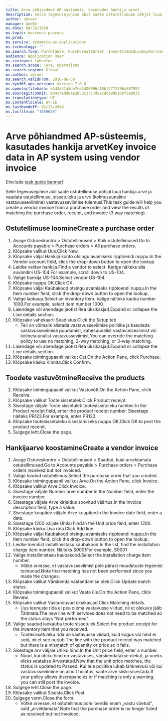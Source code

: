 ```yaml
---
title: Arve põhiandmed AP-süsteemis, kasutades hankija arvet
description: Selle tegevusejuhise abil saate ostutellimuse põhjal luua hankija arve ja vaadata ostutellimuse, sissetuleku ja arve (kolmesuunaline vastavusseviimine) vastavusseviimise tulemusi.
author: abruer
manager: AnnBe
ms.date: 08/29/2018
ms.topic: business-process
ms.prod: ''
ms.service: dynamics-ax-applications
ms.technology: ''
ms.search.form: PurchTable, PurchCreateOrder, InventItemIdLookupPurchase, PurchEditLines, VendEditInvoice, InventItemIdLookupSimple, VendInvoiceMatchingDetails
audience: Application User
ms.reviewer: twheeloc
ms.search.scope: Core, Operations
ms.search.region: Global
ms.author: abruer
ms.search.validFrom: 2016-06-30
ms.dyn365.ops.version: Version 7.0.0
ms.openlocfilehash: e1d2e31a5de7cefd20996c18bf4771296a587997
ms.sourcegitcommit: 9d4c7edd0ae2053c37c7d81cdd180b16bf3a9d3b
ms.translationtype: HT
ms.contentlocale: et-EE
ms.lasthandoff: 05/15/2019
ms.locfileid: "1569628"
---
```

# <a name="key-invoice-data-in-ap-system-using-vendor-invoice"></a><span data-ttu-id="2ea78-103">Arve põhiandmed AP-süsteemis, kasutades hankija arvet</span><span class="sxs-lookup"><span data-stu-id="2ea78-103">Key invoice data in AP system using vendor invoice</span></span>

[!include [task guide banner](../../includes/task-guide-banner.md)]

<span data-ttu-id="2ea78-104">Selle tegevusejuhise abil saate ostutellimuse põhjal luua hankija arve ja vaadata ostutellimuse, sissetuleku ja arve (kolmesuunaline vastavusseviimine) vastavusseviimise tulemusi.</span><span class="sxs-lookup"><span data-stu-id="2ea78-104">This task guide will help you create a vendor invoice from a purchase order and view the results of matching the purchase order, receipt, and invoice (3 way matching).</span></span>


## <a name="create-a-purchase-order"></a><span data-ttu-id="2ea78-105">Ostutellimuse loomine</span><span class="sxs-lookup"><span data-stu-id="2ea78-105">Create a purchase order</span></span>
1. <span data-ttu-id="2ea78-106">Avage Ostureskontro > Ostutellimused > Kõik ostutellimused.</span><span class="sxs-lookup"><span data-stu-id="2ea78-106">Go to Accounts payable > Purchase orders > All purchase orders.</span></span>
2. <span data-ttu-id="2ea78-107">Klõpsake valikut Uus.</span><span class="sxs-lookup"><span data-stu-id="2ea78-107">Click New.</span></span>
3. <span data-ttu-id="2ea78-108">Klõpsake väljal Hankija konto otsingu avamiseks ripploendi nuppu.</span><span class="sxs-lookup"><span data-stu-id="2ea78-108">In the Vendor account field, click the drop-down button to open the lookup.</span></span>
4. <span data-ttu-id="2ea78-109">Leidke valitav hankija.</span><span class="sxs-lookup"><span data-stu-id="2ea78-109">Find a vendor to select.</span></span> <span data-ttu-id="2ea78-110">Kerige näiteks alla suvandini US-104.</span><span class="sxs-lookup"><span data-stu-id="2ea78-110">For example, scroll down to US-104.</span></span>
5. <span data-ttu-id="2ea78-111">Valige hankija US-104.</span><span class="sxs-lookup"><span data-stu-id="2ea78-111">Select vendor US-104.</span></span>
6. <span data-ttu-id="2ea78-112">Klõpsake nuppu OK.</span><span class="sxs-lookup"><span data-stu-id="2ea78-112">Click OK.</span></span>
7. <span data-ttu-id="2ea78-113">Klõpsake väljal Kaubakood otsingu avamiseks ripploendi nuppu.</span><span class="sxs-lookup"><span data-stu-id="2ea78-113">In the Item number field, click the drop-down button to open the lookup.</span></span>
8. <span data-ttu-id="2ea78-114">Valige laokaup.</span><span class="sxs-lookup"><span data-stu-id="2ea78-114">Select an inventory item.</span></span> <span data-ttu-id="2ea78-115">Valige näiteks kauba number 1000.</span><span class="sxs-lookup"><span data-stu-id="2ea78-115">For example, select item number 1000.</span></span>
9. <span data-ttu-id="2ea78-116">Laiendage või ahendage jaotist Rea üksikasjad.</span><span class="sxs-lookup"><span data-stu-id="2ea78-116">Expand or collapse the Line details section.</span></span>
10. <span data-ttu-id="2ea78-117">Klõpsake vahekaarti Seadistus.</span><span class="sxs-lookup"><span data-stu-id="2ea78-117">Click the Setup tab.</span></span>
    * <span data-ttu-id="2ea78-118">Teil on võimalik alistada vastavusseviimise poliitika ja kasutada vastavusseviimise puudumist, kahesuunalist vastavusseviimist või kolmesuunalist vastavusseviimist.</span><span class="sxs-lookup"><span data-stu-id="2ea78-118">You can override the matching policy to use no matching, 2-way matching, or 3-way matching.</span></span>  
11. <span data-ttu-id="2ea78-119">Laiendage või ahendage jaotist Rea üksikasjad.</span><span class="sxs-lookup"><span data-stu-id="2ea78-119">Expand or collapse the Line details section.</span></span>
12. <span data-ttu-id="2ea78-120">Klõpsake toimingupaanil valikut Ost.</span><span class="sxs-lookup"><span data-stu-id="2ea78-120">On the Action Pane, click Purchase.</span></span>
13. <span data-ttu-id="2ea78-121">Klõpsake käsku Kinnita.</span><span class="sxs-lookup"><span data-stu-id="2ea78-121">Click Confirm.</span></span>

## <a name="receive-the-products"></a><span data-ttu-id="2ea78-122">Toodete vastuvõtmine</span><span class="sxs-lookup"><span data-stu-id="2ea78-122">Receive the products</span></span>
1. <span data-ttu-id="2ea78-123">Klõpsake toimingupaanil valikut Vastuvõtt.</span><span class="sxs-lookup"><span data-stu-id="2ea78-123">On the Action Pane, click Receive.</span></span>
2. <span data-ttu-id="2ea78-124">Klõpsake valikut Toote sissetulek.</span><span class="sxs-lookup"><span data-stu-id="2ea78-124">Click Product receipt.</span></span>
3. <span data-ttu-id="2ea78-125">Sisestage väljale Toote sissetulek tootesissetuleku number.</span><span class="sxs-lookup"><span data-stu-id="2ea78-125">In the Product receipt field, enter the product receipt number.</span></span> <span data-ttu-id="2ea78-126">Sisestage näiteks PR123.</span><span class="sxs-lookup"><span data-stu-id="2ea78-126">For example, enter PR123.</span></span>
4. <span data-ttu-id="2ea78-127">Klõpsake tootesissetuleku sisestamiseks nuppu OK.</span><span class="sxs-lookup"><span data-stu-id="2ea78-127">Click OK to post the product receipt.</span></span>
5. <span data-ttu-id="2ea78-128">Sulgege leht.</span><span class="sxs-lookup"><span data-stu-id="2ea78-128">Close the page.</span></span>

## <a name="create-a-vendor-invoice"></a><span data-ttu-id="2ea78-129">Hankijaarve koostamine</span><span class="sxs-lookup"><span data-stu-id="2ea78-129">Create a vendor invoice</span></span>
1. <span data-ttu-id="2ea78-130">Avage Ostureskontro > Ostutellimused > Saadud, kuid arveldamata ostutellimused.</span><span class="sxs-lookup"><span data-stu-id="2ea78-130">Go to Accounts payable > Purchase orders > Purchase orders received but not invoiced.</span></span>
2. <span data-ttu-id="2ea78-131">Valige loodud ostutellimus.</span><span class="sxs-lookup"><span data-stu-id="2ea78-131">Select the purchase order that you created.</span></span>
3. <span data-ttu-id="2ea78-132">Klõpsake toimingupaanil valikut Arve.</span><span class="sxs-lookup"><span data-stu-id="2ea78-132">On the Action Pane, click Invoice.</span></span>
4. <span data-ttu-id="2ea78-133">Klõpsake valikut Arve.</span><span class="sxs-lookup"><span data-stu-id="2ea78-133">Click Invoice.</span></span>
5. <span data-ttu-id="2ea78-134">Sisestage väljale Number arve number.</span><span class="sxs-lookup"><span data-stu-id="2ea78-134">In the Number field, enter the invoice number.</span></span>
6. <span data-ttu-id="2ea78-135">Sisestage väljale Arve kirjeldus soovitud väärtus.</span><span class="sxs-lookup"><span data-stu-id="2ea78-135">In the Invoice description field, type a value.</span></span>
7. <span data-ttu-id="2ea78-136">Sisestage kuupäev väljale Arve kuupäev.</span><span class="sxs-lookup"><span data-stu-id="2ea78-136">In the Invoice date field, enter a date.</span></span>
8. <span data-ttu-id="2ea78-137">Sisestage 1200 väljale Ühiku hind.</span><span class="sxs-lookup"><span data-stu-id="2ea78-137">In the Unit price field, enter 1200.</span></span>
9. <span data-ttu-id="2ea78-138">Klõpsake käsku Lisa rida.</span><span class="sxs-lookup"><span data-stu-id="2ea78-138">Click Add line.</span></span>
10. <span data-ttu-id="2ea78-139">Klõpsake väljal Kaubakood otsingu avamiseks ripploendi nuppu.</span><span class="sxs-lookup"><span data-stu-id="2ea78-139">In the Item number field, click the drop-down button to open the lookup.</span></span>
11. <span data-ttu-id="2ea78-140">Leidke loendist installimistasu kaubakood.</span><span class="sxs-lookup"><span data-stu-id="2ea78-140">In the list, find the installation charge item number.</span></span> <span data-ttu-id="2ea78-141">Näiteks S0001</span><span class="sxs-lookup"><span data-stu-id="2ea78-141">For example, S0001</span></span>
12. <span data-ttu-id="2ea78-142">Valige installimistasu kaubakood.</span><span class="sxs-lookup"><span data-stu-id="2ea78-142">Select the installation charge item number.</span></span>
    * <span data-ttu-id="2ea78-143">Võtke arvesse, et vastavusseviimist pole pärast muudatuste tegemist toimunud.</span><span class="sxs-lookup"><span data-stu-id="2ea78-143">Note that matching has not been performed since you made the changes.</span></span>  
13. <span data-ttu-id="2ea78-144">Klõpsake valikut Värskenda vastandamise olek.</span><span class="sxs-lookup"><span data-stu-id="2ea78-144">Click Update match status.</span></span>
14. <span data-ttu-id="2ea78-145">Klõpsake toimingupaanil valikut Vaata üle.</span><span class="sxs-lookup"><span data-stu-id="2ea78-145">On the Action Pane, click Review.</span></span>
15. <span data-ttu-id="2ea78-146">Klõpsake valikut Vastanduvad üksikasjad.</span><span class="sxs-lookup"><span data-stu-id="2ea78-146">Click Matching details.</span></span>
    * <span data-ttu-id="2ea78-147">Uus teenuste rida ei pea olema vastavusse viidud, nii et olekuks jääb Täitmata.</span><span class="sxs-lookup"><span data-stu-id="2ea78-147">The new line with services does not need to be matched so the status stays "Not performed".</span></span>  
16. <span data-ttu-id="2ea78-148">Valige saadud laokauba toote sissetulek.</span><span class="sxs-lookup"><span data-stu-id="2ea78-148">Select the product receipt for the inventory item that you received.</span></span>
    * <span data-ttu-id="2ea78-149">Tootesissetuleku rida on vastavusse viidud, kuid kogus või hind ei sobi, nii et see nurjub.</span><span class="sxs-lookup"><span data-stu-id="2ea78-149">The line with the product receipt was matched but there is a mismatch of quantity or price so it fails.</span></span>  
17. <span data-ttu-id="2ea78-150">Sisestage arv väljale Ühiku hind.</span><span class="sxs-lookup"><span data-stu-id="2ea78-150">In the Unit price field, enter a number.</span></span>
    * <span data-ttu-id="2ea78-151">Nüüd, kui ühiku hind on vastavuses, värskendatakse olekut, ja uueks oleks seatakse Arvestatud.</span><span class="sxs-lookup"><span data-stu-id="2ea78-151">Now that the unit price matches, the status is updated to Passed.</span></span> <span data-ttu-id="2ea78-152">Kui teie poliitika lubab lahknevusi või kui vastavusseviimine on ainult hoiatus, saate arve siiski sisestada.</span><span class="sxs-lookup"><span data-stu-id="2ea78-152">If your policy allows discrepancies or if matching is only a warning, you can still post the invoice.</span></span>  
18. <span data-ttu-id="2ea78-153">Sulgege leht.</span><span class="sxs-lookup"><span data-stu-id="2ea78-153">Close the page.</span></span>
19. <span data-ttu-id="2ea78-154">Klõpsake valikut Sisesta.</span><span class="sxs-lookup"><span data-stu-id="2ea78-154">Click Post.</span></span>
20. <span data-ttu-id="2ea78-155">Sulgege vorm.</span><span class="sxs-lookup"><span data-stu-id="2ea78-155">Close the form.</span></span>
    * <span data-ttu-id="2ea78-156">Võtke arvesse, et ostutellimus pole loendis enam „vastu võetud“, vaid „arveldamata“.</span><span class="sxs-lookup"><span data-stu-id="2ea78-156">Note that the purchase order is no longer listed as received but not invoiced.</span></span>  

